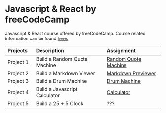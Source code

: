 # Javascript & React by freeCodeCamp
Javascript & React course offered by freeCodeCamp. Course related information can be found [here.](https://www.freecodecamp.org/learn/front-end-libraries/)

| Projects⠀ |  Description                    | Assignment |
| :---      | :---                            | :---
| Project 1 | Build a Random Quote Machine    | [Random Quote Machine](https://codepen.io/baldder/full/mdmvQQz)
| Project 2 | Build a Markdown Viewer         | [Markdown Previewer](https://8yy6x.csb.app/)
| Project 3 | Build a Drum Machine            | [Drum Machine](https://codepen.io/baldder/pen/mdwboOg)
| Project 4 | Build a Javascript Calculator   | [Calculator](https://codepen.io/baldder/full/eYRmpmZ)
| Project 5 | Build a 25 + 5 Clock            | ???

